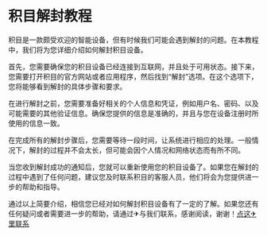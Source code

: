 # 积目解封教程

积目是一款颇受欢迎的智能设备，但有时候我们可能会遇到解封的问题。在本教程中，我们将为您详细介绍如何解封积目设备。

首先，您需要确保您的积目设备已经连接到互联网，并且处于可用状态。接下来，您需要打开积目的官方网站或者应用程序，然后找到“解封”选项。在这个选项下，您将能够看到解封的具体步骤和要求。

在进行解封之前，您需要准备好相关的个人信息和凭证，例如用户名、密码、以及可能需要的其他验证信息。确保您提供的信息是准确的，并且与您在设备注册时所使用的信息一致。

在完成所有的解封步骤后，您需要等待一段时间，让系统进行相应的处理。一般情况下，解封的过程并不会太长，但可能会因个人情况和网络状态而有所不同。

当您收到解封成功的通知后，您就可以重新使用您的积目设备了。如果您在解封的过程中遇到了任何问题，建议您及时联系积目的客服人员，他们将会为您提供进一步的帮助和指导。

通过以上简要介绍，相信您已经对如何解封积目设备有了一定的了解。如果您还有任何疑问或者需要进一步的帮助，请通过✈与我们联系，感谢阅读，谢谢！[点这✈里联系](https://gg.k02.cc)